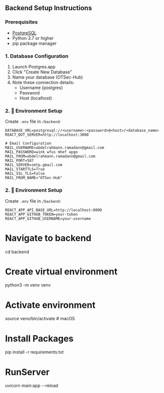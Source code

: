 ## Backend Setup Instructions

### Prerequisites
- [PostgreSQL](https://postgresapp.com/)
- Python 3.7 or higher
- pip package manager

### 1. Database Configuration

1. Launch Postgres.app
2. Click "Create New Database"
3. Name your database (OTSec-Hub)
4. Note these connection details:
   - Username (postgres)
   - Password 
   - Host (localhost)

### 2. 🔐 Environment Setup

Create `.env` file in `/backend`:

```env
DATABASE_URL=postgresql://<username>:<password>@<host>/<database_name>
REACT_DOT_SERVER=http://localhost:3000

# Email Configuration
MAIL_USERNAME=abdelrahmann.ramadann@gmail.com
MAIL_PASSWORD=wink wfus mhef apgo
MAIL_FROM=abdelrahmann.ramadann@gmail.com
MAIL_PORT=587
MAIL_SERVER=smtp.gmail.com
MAIL_STARTTLS=True
MAIL_SSL_TLS=False
MAIL_FROM_NAME="OTSec-Hub"
```
### 2. 🔐 Environment Setup

Create `.env` file in `/backend`:
```env
REACT_APP_API_BASE_URL=http://localhost:8000
REACT_APP_GITHUB_TOKEN=your-token
REACT_APP_GITHUB_USERNAME=your-username
```

# Navigate to backend
cd backend

# Create virtual environment
python3 -m venv venv

# Activate environment
source venv/bin/activate # macOS

# Install Packages
pip install -r requirements.txt

# RunServer
uvicorn main:app --reload
